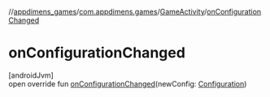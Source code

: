 //[appdimens_games](../../../index.md)/[com.appdimens.games](../index.md)/[GameActivity](index.md)/[onConfigurationChanged](on-configuration-changed.md)

# onConfigurationChanged

[androidJvm]\
open override fun [onConfigurationChanged](on-configuration-changed.md)(newConfig: [Configuration](https://developer.android.com/reference/kotlin/android/content/res/Configuration.html))
